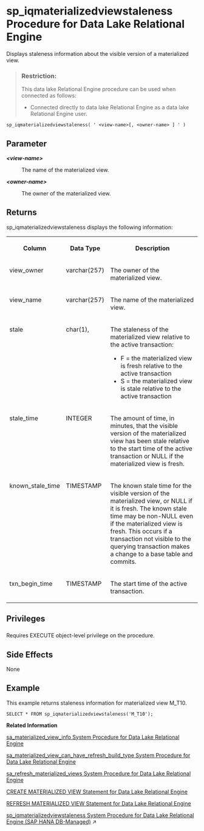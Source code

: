 <!-- loioa762f3bcb4b14014821890ed5e6a25b8 -->

# sp\_iqmaterializedviewstaleness Procedure for Data Lake Relational Engine

Displays staleness information about the visible version of a materialized view.



> ### Restriction:  
> This data lake Relational Engine procedure can be used when connected as follows:
> 
> -   Connected directly to data lake Relational Engine as a data lake Relational Engine user.



```
sp_iqmaterializedviewstaleness( ' <view-name>[, <owner-name> ] ' )
```



<a name="loioa762f3bcb4b14014821890ed5e6a25b8__sp_iqmaterializedviewstaleness_parm1"/>

## Parameter


<dl>
<dt><b>

*<view-name\>*

</b></dt>
<dd>

The name of the materialized view.



</dd><dt><b>

*<owner-name\>*

</b></dt>
<dd>

The owner of the materialized view.



</dd>
</dl>



<a name="loioa762f3bcb4b14014821890ed5e6a25b8__sp_iqmaterializedviewstaleness_returns1"/>

## Returns

sp\_iqmaterializedviewstaleness displays the following information:


<table>
<tr>
<th valign="top">

Column



</th>
<th valign="top">

Data Type



</th>
<th valign="top">

Description



</th>
</tr>
<tr>
<td valign="top">

view\_owner



</td>
<td valign="top">

varchar\(257\)



</td>
<td valign="top">

The owner of the materialized view.



</td>
</tr>
<tr>
<td valign="top">

view\_name



</td>
<td valign="top">

varchar\(257\)



</td>
<td valign="top">

The name of the materialized view.



</td>
</tr>
<tr>
<td valign="top">

stale



</td>
<td valign="top">

char\(1\),



</td>
<td valign="top">

The staleness of the materialized view relative to the active transaction:

-   F = the materialized view is fresh relative to the active transaction
-   S = the materialized view is stale relative to the active transaction



</td>
</tr>
<tr>
<td valign="top">

stale\_time



</td>
<td valign="top">

INTEGER



</td>
<td valign="top">

The amount of time, in minutes, that the visible version of the materialized view has been stale relative to the start time of the active transaction or NULL if the materialized view is fresh.



</td>
</tr>
<tr>
<td valign="top">

known\_stale\_time



</td>
<td valign="top">

TIMESTAMP



</td>
<td valign="top">

The known stale time for the visible version of the materialized view, or NULL if it is fresh. The known stale time may be non-NULL even if the materialized view is fresh. This occurs if a transaction not visible to the querying transaction makes a change to a base table and commits.



</td>
</tr>
<tr>
<td valign="top">

txn\_begin\_time



</td>
<td valign="top">

TIMESTAMP



</td>
<td valign="top">

The start time of the active transaction.



</td>
</tr>
</table>



<a name="loioa762f3bcb4b14014821890ed5e6a25b8__sp_iqmaterializedviewstaleness_priv1"/>

## Privileges



### 

Requires EXECUTE object-level privilege on the procedure.



<a name="loioa762f3bcb4b14014821890ed5e6a25b8__sp_iqmaterializedviewstaleness_sideeffects1"/>

## Side Effects

None



<a name="loioa762f3bcb4b14014821890ed5e6a25b8__sp_iqmaterializedviewstaleness_example1"/>

## Example

This example returns staleness information for materialized view M\_T10.

```
SELECT * FROM sp_iqmaterializedviewstaleness('M_T10');
```

**Related Information**  


[sa\_materialized\_view\_info System Procedure for Data Lake Relational Engine](sa-materialized-view-info-system-procedure-for-data-lake-relational-engine-81765cf.md "Returns information about the specified materialized views.")

[sa\_materialized\_view\_can\_have\_refresh\_build\_type System Procedure for Data Lake Relational Engine](sa-materialized-view-can-have-refresh-build-type-system-procedure-for-data-lake-relationa-7d2d2da.md "Checks whether the materialized view supports the specified refresh and build type properties.")

[sa\_refresh\_materialized\_views System Procedure for Data Lake Relational Engine](sa-refresh-materialized-views-system-procedure-for-data-lake-relational-engine-8176eeb.md "Initializes all materialized views that are in an uninitialized state.")

[CREATE MATERIALIZED VIEW Statement for Data Lake Relational Engine](../080-sql-statements/create-materialized-view-statement-for-data-lake-relational-engine-d5c757e.md "Creates a materialized view.")

[REFRESH MATERIALIZED VIEW Statement for Data Lake Relational Engine](../080-sql-statements/refresh-materialized-view-statement-for-data-lake-relational-engine-faab95d.md "Initializes or refreshes the data in a materialized view by executing its query definition.")

[sp_iqmaterializedviewstaleness System Procedure for Data Lake Relational Engine (SAP HANA DB-Managed)](https://help.sap.com/viewer/a898e08b84f21015969fa437e89860c8/2023_2_QRC/en-US/0342f57672ee4657adbbfe5f124a9d48.html "Displays staleness information about the visible version of a materialized view.") :arrow_upper_right:

